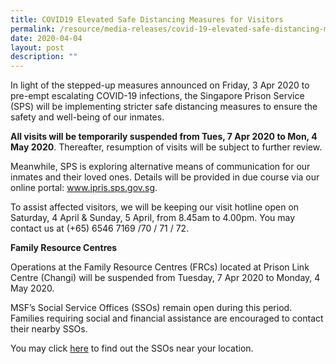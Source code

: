 ```yaml
---
title: COVID19 Elevated Safe Distancing Measures for Visitors
permalink: /resource/media-releases/covid-19-elevated-safe-distancing-measures-for-visitors
date: 2020-04-04
layout: post
description: ""
---
```

In light of the stepped-up measures announced on Friday, 3 Apr 2020 to pre-empt escalating COVID-19 infections, the Singapore Prison Service (SPS) will be implementing stricter safe distancing measures to ensure the safety and well-being of our inmates.

**All visits will be temporarily suspended from Tues, 7 Apr 2020 to Mon, 4 May 2020**. Thereafter, resumption of visits will be subject to further review.

Meanwhile, SPS is exploring alternative means of communication for our inmates and their loved ones. Details will be provided in due course via our online portal: www.ipris.sps.gov.sg.

To assist affected visitors, we will be keeping our visit hotline open on Saturday, 4 April & Sunday, 5 April, from 8.45am to 4.00pm. You may contact us at (+65) 6546 7169 /70 / 71 / 72.

**Family Resource Centres**

Operations at the Family Resource Centres (FRCs) located at Prison Link Centre (Changi) will be suspended from Tuesday, 7 Apr 2020 to Monday, 4 May 2020.

MSF’s Social Service Offices (SSOs) remain open during this period. Families requiring social and financial assistance are encouraged to contact their nearby SSOs.

You may click [here](https://www.msf.gov.sg/dfcs/sso/default.aspx) to find out the SSOs near your location.